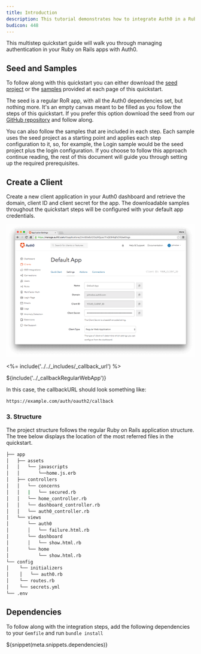 ```yaml
---
title: Introduction
description: This tutorial demonstrates how to integrate Auth0 in a Ruby on Rails app to add authentication and authorization
budicon: 448
---
```


This multistep quickstart guide will walk you through managing authentication in your Ruby on Rails apps with Auth0.

## Seed and Samples

To follow along with this quickstart you can either download the [seed project](https://github.com/auth0-samples/auth0-rubyonrails-sample/tree/master/00-Starter-Seed) or the [samples](https://github.com/auth0-samples/auth0-rubyonrails-sample) provided at each page of this quickstart.

The seed is a regular RoR app, with all the Auth0 dependencies set, but nothing more. It's an empty canvas meant to be filled as you follow the steps of this quickstart. If you prefer this option download the seed from our [GitHub repository](https://github.com/auth0-samples/auth0-rubyonrails-sample/tree/master/00-Starter-Seed) and follow along.

You can also follow the samples that are included in each step. Each sample uses the seed project as a starting point and applies each step configuration to it, so, for example, the Login sample would be the seed project plus the login configuration. If you choose to follow this approach continue reading, the rest of this document will guide you through setting up the required prerequisites.

## Create a Client

Create a new client application in your Auth0 dashboard and retrieve the domain, client ID and client secret for the app. The downloadable samples throughout the quickstart steps will be configured with your default app credentials.

![App Dashboard](/media/articles/server-platforms/rails/app_dashboard.png)

<%= include('../../_includes/_callback_url') %>

${include('../_callbackRegularWebApp')}

In this case, the callbackURL should look something like:

```bash
https://example.com/auth/oauth2/callback
```

### 3. Structure
The project structure follows the regular Ruby on Rails application structure. The tree below displays the location of the most referred files in the quickstart.

```bash
├── app
│   ├── assets
│   │   └── javascripts
│   │       └──home.js.erb
│   ├── controllers
│   │   └── concerns
│   │   |   └── secured.rb
│   │   └── home_controller.rb
│   │   └── dashboard_controller.rb
│   │   └── auth0_controller.rb
│   └── views
│       └── auth0
│       │   └── failure.html.rb
│       └── dashboard
│       │   └── show.html.rb
│       └── home
│           └── show.html.rb
└── config
│    └── initializers
│    │   └── auth0.rb
│    └── routes.rb
│    └── secrets.yml
└── .env
```

## Dependencies

To follow along with the integration steps, add the following dependencies to your `Gemfile` and run `bundle install`

${snippet(meta.snippets.dependencies)}
